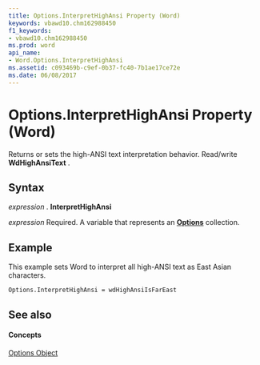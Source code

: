 ```yaml
---
title: Options.InterpretHighAnsi Property (Word)
keywords: vbawd10.chm162988450
f1_keywords:
- vbawd10.chm162988450
ms.prod: word
api_name:
- Word.Options.InterpretHighAnsi
ms.assetid: c093469b-c9ef-0b37-fc40-7b1ae17ce72e
ms.date: 06/08/2017
---
```



# Options.InterpretHighAnsi Property (Word)

Returns or sets the high-ANSI text interpretation behavior. Read/write  **WdHighAnsiText** .


## Syntax

 _expression_ . **InterpretHighAnsi**

 _expression_ Required. A variable that represents an **[Options](options-object-word.md)** collection.


## Example

This example sets Word to interpret all high-ANSI text as East Asian characters.


```
Options.InterpretHighAnsi = wdHighAnsiIsFarEast
```


## See also


#### Concepts


[Options Object](options-object-word.md)

